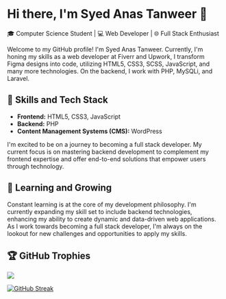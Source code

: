 # Hi there, I'm Syed Anas Tanweer 👋

🎓 Computer Science Student | 💻 Web Developer | 🌐 Full Stack Enthusiast

Welcome to my GitHub profile! I'm Syed Anas Tanweer. Currently, I'm honing my skills as a web developer at Fiverr and Upwork,
I transform Figma designs into code, utilizing HTML5, CSS3, SCSS, JavaScript, and many more technologies. On the backend, I work with PHP, MySQLi, and Laravel.

## 🚀 Skills and Tech Stack

- **Frontend:** HTML5, CSS3, JavaScript
- **Backend:** PHP
- **Content Management Systems (CMS):** WordPress

I'm excited to be on a journey to becoming a full stack developer. My current focus is on mastering backend development to complement my frontend expertise and offer end-to-end solutions that empower users through technology.

## 🌱 Learning and Growing

Constant learning is at the core of my development philosophy. I'm currently expanding my skill set to include backend technologies, enhancing my ability to create dynamic and data-driven web applications. As I work towards becoming a full stack developer, I'm always on the lookout for new challenges and opportunities to apply my skills.

## 🏆 GitHub Trophies
![](https://github-profile-trophy.vercel.app/?username=syedanastanweer)


[![GitHub Streak](https://streak-stats.demolab.com?user=syedanastanweer&theme=dark)](https://git.io/streak-stats)
